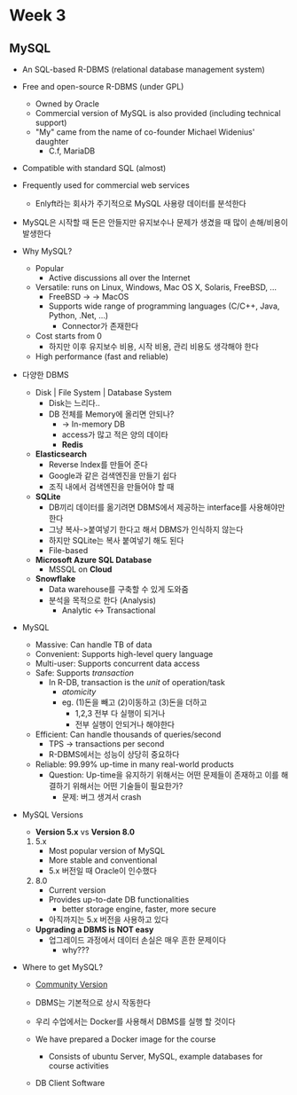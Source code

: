 # Week 3

## MySQL
 - An SQL-based R-DBMS (relational database management system)
 - Free and open-source R-DBMS (under GPL)
    - Owned by Oracle
    - Commercial version of MySQL is also provided (including technical support)
    - "My" came from the name of co-founder Michael Widenius' daughter
        - C.f, MariaDB
 - Compatible with standard SQL (almost)
 - Frequently used for commercial web services
    - Enlyft라는 회사가 주기적으로 MySQL 사용량 데이터를 분석한다


 - MySQL은 시작할 때 돈은 안들지만 유지보수나 문제가 생겼을 때 많이 손해/비용이 발생한다

 - Why MySQL?
    - Popular
        - Active discussions all over the Internet
    - Versatile: runs on Linux, Windows, Mac OS X, Solaris, FreeBSD, ...
        - FreeBSD -> -> MacOS
        - Supports wide range of programming languages (C/C++, Java, Python, .Net, ...)
            - Connector가 존재한다
    - Cost starts from 0
        - 하지만 이후 유지보수 비용, 시작 비용, 관리 비용도 생각해야 한다
    - High performance (fast and reliable)

 - 다양한 DBMS
    - Disk | File System | Database System
        - Disk는 느리다..
        - DB 전체를 Memory에 올리면 안되나?
            - -> In-memory DB
            - access가 많고 적은 양의 데이타
            - **Redis**
    - **Elasticsearch**
        - Reverse Index를 만들어 준다
        - Google과 같은 검색엔진을 만들기 쉽다
        - 조직 내에서 검색엔진을 만들어야 할 때
    - **SQLite**
        - DB끼리 데이터를 옮기려면 DBMS에서 제공하는 interface를 사용해야만 한다
        - 그냥 복사->붙여넣기 한다고 해서 DBMS가 인식하지 않는다
        - 하지만 SQLite는 복사 붙여넣기 해도 된다
        - File-based
    - **Microsoft Azure SQL Database**
        - MSSQL on **Cloud**
    - **Snowflake**
        - Data warehouse를 구축할 수 있게 도와줌
        - 분석을 목적으로 한다 (Analysis)
            - Analytic <-> Transactional


 - MySQL
    - Massive: Can handle TB of data
    - Convenient: Supports high-level query language
    - Multi-user: Supports concurrent data access
    - Safe: Supports *transaction*
        - In R-DB, transaction is the *unit* of operation/task
            - *atomicity*
            - eg. (1)돈을 빼고 (2)이동하고 (3)돈을 더하고
                - 1,2,3 전부 다 실행이 되거나
                - 전부 실행이 안되거나 해야한다
    - Efficient: Can handle thousands of queries/second
        - TPS -> transactions per second
        - R-DBMS에서는 성능이 상당히 중요하다
    - Reliable: 99.99% up-time in many real-world products
        - Question: Up-time을 유지하기 위해서는 어떤 문제들이 존재하고 이를 해결하기 위해서는 어떤 기술들이 필요한가?
            - 문제: 버그 생겨서 crash


 - MySQL Versions
    - **Version 5.x** vs **Version 8.0**
    1. 5.x
        - Most popular version of MySQL
        - More stable and conventional
        - 5.x 버전일 때 Oracle이 인수했다
    2. 8.0
        - Current version 
        - Provides up-to-date DB functionalities
            - better storage engine, faster, more secure
        - 아직까지는 5.x 버전을 사용하고 있다
    - **Upgrading a DBMS is NOT easy**
        - 업그레이드 과정에서 데이터 손실은 매우 흔한 문제이다
            - why???

 - Where to get MySQL?
    - [Community Version](https://dev.mysql.com/downloads/)
    - DBMS는 기본적으로 상시 작동한다
    
    - 우리 수업에서는 Docker를 사용해서 DBMS를 실행 할 것이다
    - We have prepared a Docker image for the course
        - Consists of ubuntu Server, MySQL, example databases for course activities
    
    - DB Client Software

